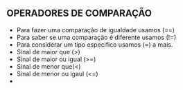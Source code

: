 ## OPERADORES DE COMPARAÇÃO 

- Para fazer uma comparação de igualdade usamos (==)
- Para saber se uma comparação é diferente usamos (!=)
- Para considerar um tipo especifico usamos (=) a mais.
- Sinal de maior que (>)
- Sinal de maior ou igual (>=)
- Sinal de menor que(<)
- Sinal de menor ou igaul (<=)
- 
